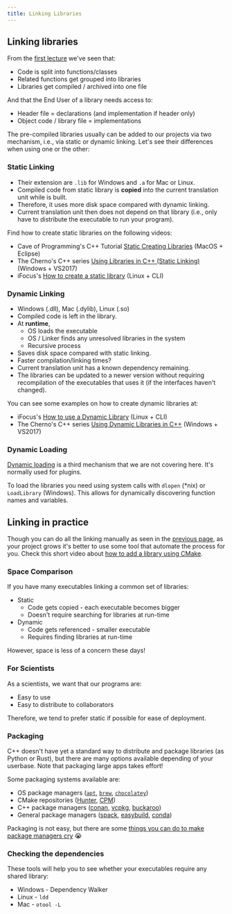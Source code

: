 ```yaml
---
title: Linking Libraries
---
```


## Linking libraries

From the [first lecture][lesson-first] we've seen that:

* Code is split into functions/classes
* Related functions get grouped into libraries
* Libraries get compiled / archived into one file

And that the End User of a library needs access to:

* Header file = declarations (and implementation if header only)
* Object code / library file = implementations

The pre-compiled libraries usually can be added to our projects via two mechanism, i.e., via
static or dynamic linking. Let's see their differences when using one or the other:
    
### Static Linking

* Their extension are `.lib` for Windows and `.a` for Mac or Linux.
* Compiled code from static library is **copied** into the current translation unit while is built.
* Therefore, it uses more disk space compared with dynamic linking.
* Current translation unit then does not depend on that library (i.e., only have
  to distribute the executable to run your program).

Find how to create static libraries on the following videos:

- Cave of Programming's C++ Tutorial [Static Creating Libraries][CPPCoPStatic] (MacOS + Eclipse)
- The Cherno's C++ series [Using Libraries in C++ (Static Linking)][CPPChernoStacic] (Windows + VS2017)
- iFocus's [How to create a static library][ProgLinIF_static] (Linux + CLI)


### Dynamic Linking

* Windows (.dll), Mac (.dylib), Linux (.so)
* Compiled code is left in the library.
* At **runtime**,
    * OS loads the executable
    * OS / Linker finds any unresolved libraries in the system
    * Recursive process
* Saves disk space compared with static linking.
* Faster compilation/linking times?
* Current translation unit has a known dependency remaining.
* The libraries can be updated to a newer version without requiring
  recompilation of the executables that uses it (if the interfaces haven't
  changed).
    
You can see some examples on how to create dynamic libraries at:

- iFocus's [How to use a Dynamic Library][ProgLinIF_dyanmic] (Linux + CLI)
- The Cherno's C++ series [Using Dynamic Libraries in C++][CPPChernoDynamic] (Windows + VS2017)
    
### Dynamic Loading

[Dynamic loading][DynamicLoading-wiki] is a third mechanism that we are not
covering here. It's normally used for plugins.

To load the libraries you need using system calls with `dlopen` (\*nix) or
`LoadLibrary` (Windows). This allows for dynamically discovering function names
and variables.


## Linking in practice

Though you can do all the linking manually as seen in the [previous
page][lesson-LibBasics], as your project grows it's better to use some tool that
automate the process for you. Check this short video about [how to add a library using CMake][CPPVoBCMakeAddLib].


### Space Comparison

If you have many executables linking a common set of libraries:

* Static
    * Code gets copied - each executable becomes bigger
    * Doesn't require searching for libraries at run-time
* Dynamic
    * Code gets referenced - smaller executable
    * Requires finding libraries at run-time

However, space is less of a concern these days!


### For Scientists

As a scientists, we want that our programs are:

* Easy to use
* Easy to distribute to collaborators

Therefore, we tend to prefer static if possible for ease of deployment.


### Packaging

C++ doesn't have yet a standard way to distribute and package libraries (as Python
or Rust), but there are many options available depending of your userbase.
Note that packaging large apps takes effort!

Some packaging systems available are:

* OS package managers ([`apt`][DebPack], [`brew`][BrewPack], [`chocolatey`][ChocoPack])
* CMake repositories ([Hunter][HunterPack], [CPM][CPM])
* C++ package managers ([conan][ConanPack], [vcpkg][vcpkg], [buckaroo][buckPack])
* General package managers ([spack][SpackPack], [easybuild][ebPack], [conda][condaPack])

Packaging is not easy, but there are some [things you can do to make package managers cry][make-PM-cry] 😭


### Checking the dependencies

These tools will help you to see whether your executables require any shared library:

* Windows - Dependency Walker
* Linux - `ldd`
* Mac - `otool -L`




[lesson-first]: ../01research/
[CPPCoPStatic]: https://www.youtube.com/watch?v=kw3UD_YCoEk
[CPPChernoStacic]: https://www.youtube.com/watch?v=or1dAmUO8k0
[ProgLinIF_static]: https://www.youtube.com/watch?v=3RmIVDgPmGk
[DynamicLoading-wiki]: https://en.wikipedia.org/wiki/Dynamic_loading
[ProgLinIF_dyanmic]: https://www.youtube.com/watch?v=pkMg_df8gHs
[CPPChernoDynamic]: https://www.youtube.com/watch?v=pLy69V2F_8M
[lesson-LibBasics]: ./sec02LibraryBasics.html
[CPPVoBCMakeAddLib]: https://www.youtube.com/watch?v=abuCXC3t6eQ
[DebPack]: https://wiki.debian.org/HowToPackageForDebian
[BrewPack]: https://docs.brew.sh/Formula-Cookbook
[ChocoPack]: https://docs.chocolatey.org/en-us/features/create-packages
[HunterPack]: https://hunter.readthedocs.io/en/latest/creating-new.html
[CPM]: https://github.com/TheLartians/CPM.cmake
[ConanPack]: https://docs.conan.io/en/latest/creating_packages.html
[vcpkg]: https://docs.microsoft.com/en-us/cpp/build/vcpkg
[buckPack]: https://github.com/LoopPerfect/buckaroo/wiki/Creating-a-Package
[SpackPack]: https://spack.readthedocs.io/en/latest/packaging_guide.html
[ebPack]: https://docs.easybuild.io/en/latest/Writing_easyconfig_files.html
[condaPack]: https://docs.conda.io/projects/conda-build/en/latest/user-guide/tutorials/build-pkgs.html
[make-PM-cry]: https://www.youtube.com/watch?v=NSemlYagjIU
